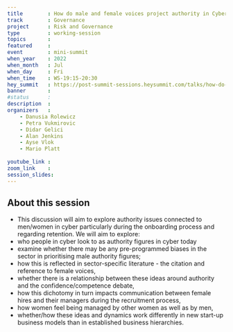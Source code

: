 ```yaml
---
title        : How do male and female voices project authority in Cyber 
track        : Governance
project      : Risk and Governance
type         : working-session
topics       : 
featured     :
event        : mini-summit
when_year    : 2022
when_month   : Jul
when_day     : Fri
when_time    : WS-19:15-20:30
hey_summit   : https://post-summit-sessions.heysummit.com/talks/how-do-male-and-female-voices-project-authority-in-cyber/
banner       : 
#status      : 
description  :
organizers   :
    - Danusia Rolewicz
    - Petra Vukmirovic
    - Didar Gelici
    - Alan Jenkins
    - Ayse Vlok
    - Mario Platt
       
youtube_link : 
zoom_link    : 
session_slides:
---
```




## About this session

- This discussion will aim to explore authority issues connected to men/women in cyber particularly during the onboarding process and regarding retention. We will aim to explore:
- who people in cyber look to as authority figures in cyber today
- examine whether there may be any pre-programmed biases in the sector in prioritising male authority figures;
- how this is reflected in sector-specific literature - the citation and reference to female voices,
- whether there is a relationship between these ideas around authority and the confidence/competence debate,
- how this dichotomy in turn impacts communication between female hires and their managers during the recruitment process,
- how women feel being managed by other women as well as by men, 
- whether/how these ideas and dynamics work differently in new start-up business models than in established business hierarchies. 
